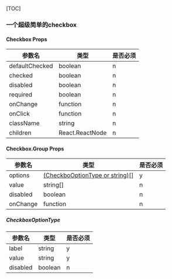 [TOC]
### 一个超级简单的checkbox

#### Checkbox Props
| 参数名 | 类型 | 是否必须 |
| --- | --- | --- |
| defaultChecked | boolean | n |
| checked | boolean | n |
| disabled | boolean | n |
| required | boolean | n |
| onChange | function | n |
| onClick | function | n |
| className | string | n |
| children | React.ReactNode | n |


#### Checkbox.Group Props
| 参数名 | 类型 | 是否必须 |
| --- | ------------------------------------ | --- |
| options | [ (CheckboOptionType or string)[] ](#checkboxoptiontype) | y |
| value | string[] | n |
| disabled | boolean | n |
| onChange | function | n |

##### CheckboxOptionType
| 参数名 | 类型 | 是否必须 |
| --- | --- | --- |
| label | string | y |
| value | string | y |
| disabled | boolean | n |
